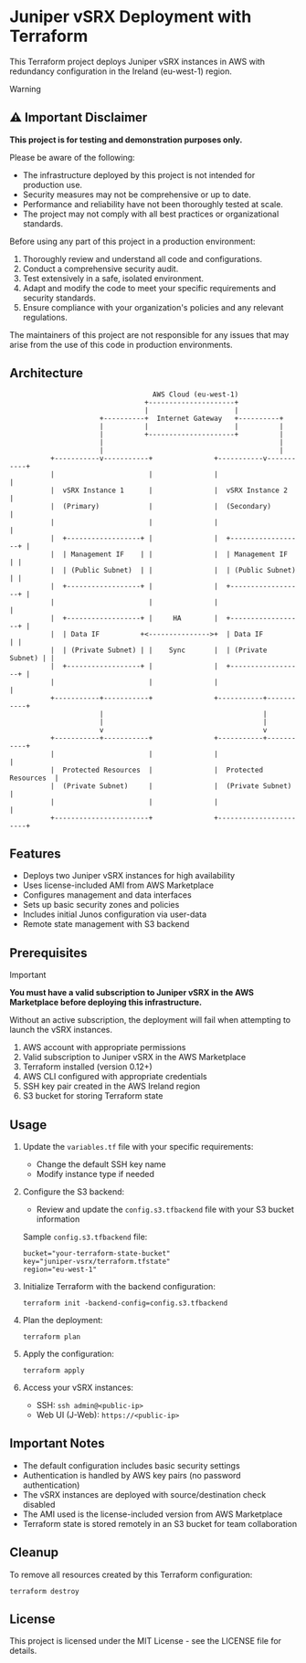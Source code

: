 # Juniper vSRX Deployment with Terraform

This Terraform project deploys Juniper vSRX instances in AWS with redundancy configuration in the Ireland (eu-west-1) region.

> [!WARNING]  
> ## ⚠️ Important Disclaimer
>
> **This project is for testing and demonstration purposes only.**
>
> Please be aware of the following:
>
> - The infrastructure deployed by this project is not intended for production use.
> - Security measures may not be comprehensive or up to date.
> - Performance and reliability have not been thoroughly tested at scale.
> - The project may not comply with all best practices or organizational standards.
>
> Before using any part of this project in a production environment:
>
> 1. Thoroughly review and understand all code and configurations.
> 2. Conduct a comprehensive security audit.
> 3. Test extensively in a safe, isolated environment.
> 4. Adapt and modify the code to meet your specific requirements and security standards.
> 5. Ensure compliance with your organization's policies and any relevant regulations.
>
> The maintainers of this project are not responsible for any issues that may arise from the use of this code in production environments.

## Architecture

```
                                   AWS Cloud (eu-west-1)
                                 +---------------------+
                                 |                     |
                      +----------+  Internet Gateway   +----------+
                      |          |                     |          |
                      |          +---------------------+          |
                      |                                           |
                      |                                           |
          +-----------v-----------+               +-----------v-----------+
          |                       |               |                       |
          |  vSRX Instance 1      |               |  vSRX Instance 2      |
          |  (Primary)            |               |  (Secondary)          |
          |                       |               |                       |
          |  +------------------+ |               |  +------------------+ |
          |  | Management IF    | |               |  | Management IF    | |
          |  | (Public Subnet)  | |               |  | (Public Subnet)  | |
          |  +------------------+ |               |  +------------------+ |
          |                       |               |                       |
          |  +------------------+ |     HA        |  +------------------+ |
          |  | Data IF          +<--------------->+  | Data IF          | |
          |  | (Private Subnet) | |    Sync       |  | (Private Subnet) | |
          |  +------------------+ |               |  +------------------+ |
          |                       |               |                       |
          +-----------+-----------+               +-----------+-----------+
                      |                                       |
                      |                                       |
                      v                                       v
          +-----------+-----------+               +-----------+-----------+
          |                       |               |                       |
          |  Protected Resources  |               |  Protected Resources  |
          |  (Private Subnet)     |               |  (Private Subnet)     |
          |                       |               |                       |
          +-----------------------+               +-----------------------+
```

## Features

- Deploys two Juniper vSRX instances for high availability
- Uses license-included AMI from AWS Marketplace
- Configures management and data interfaces
- Sets up basic security zones and policies
- Includes initial Junos configuration via user-data
- Remote state management with S3 backend

## Prerequisites

> [!IMPORTANT]
> **You must have a valid subscription to Juniper vSRX in the AWS Marketplace before deploying this infrastructure.**
> 
> Without an active subscription, the deployment will fail when attempting to launch the vSRX instances.

1. AWS account with appropriate permissions
2. Valid subscription to Juniper vSRX in the AWS Marketplace
3. Terraform installed (version 0.12+)
4. AWS CLI configured with appropriate credentials
5. SSH key pair created in the AWS Ireland region
6. S3 bucket for storing Terraform state

## Usage

1. Update the `variables.tf` file with your specific requirements:
   - Change the default SSH key name
   - Modify instance type if needed

2. Configure the S3 backend:
   - Review and update the `config.s3.tfbackend` file with your S3 bucket information
   
   Sample `config.s3.tfbackend` file:
   ```
   bucket="your-terraform-state-bucket"
   key="juniper-vsrx/terraform.tfstate"
   region="eu-west-1"
   ```

3. Initialize Terraform with the backend configuration:
   ```
   terraform init -backend-config=config.s3.tfbackend
   ```

4. Plan the deployment:
   ```
   terraform plan
   ```

5. Apply the configuration:
   ```
   terraform apply
   ```

6. Access your vSRX instances:
   - SSH: `ssh admin@<public-ip>`
   - Web UI (J-Web): `https://<public-ip>`

## Important Notes

- The default configuration includes basic security settings
- Authentication is handled by AWS key pairs (no password authentication)
- The vSRX instances are deployed with source/destination check disabled
- The AMI used is the license-included version from AWS Marketplace
- Terraform state is stored remotely in an S3 bucket for team collaboration

## Cleanup

To remove all resources created by this Terraform configuration:

```
terraform destroy
```

## License

This project is licensed under the MIT License - see the LICENSE file for details.
